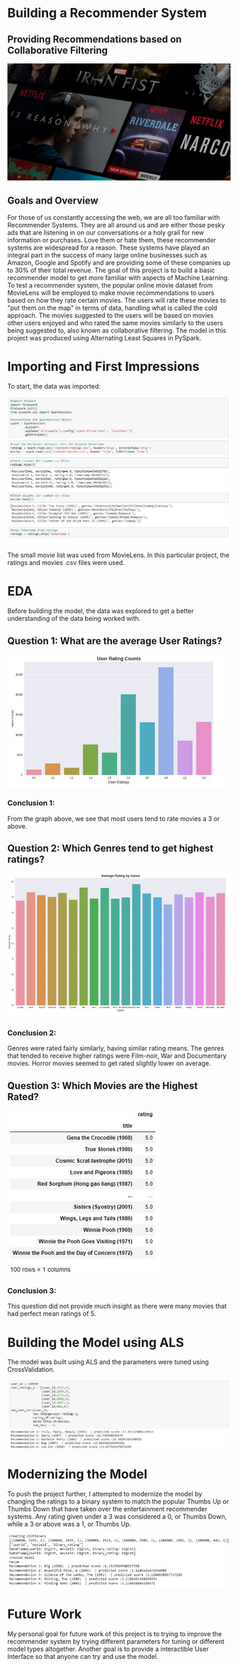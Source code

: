 # Building a Recommender System
## Providing Recommendations based on Collaborative Filtering

![](images/Netflix.png)

## Goals and Overview

For those of us constantly accessing the web, we are all too familiar with Recommender Systems. They are all around us and are either those pesky ads that are listening in on our conversations or a holy grail for new information or purchases. Love them or hate them, these recommender systems are widespread for a reason. These systems have played an integral part in the success of many large online businesses such as Amazon, Google and Spotify and are providing some of these companies up to 30% of their total revenue. The goal of this project is to build a basic recommender model to get more familiar with aspects of Machine Learning. To test a recommender system, the popular online movie dataset from MovieLens will be employed to make movie recommendations to users based on how they rate certain movies. The users will rate these movies to "put them on the map" in terms of data, handling what is called the cold approach. The movies suggested to the users will be based on movies other users enjoyed and who rated the same movies similarly to the users being suggested to, also known as collaborative filtering. The model in this project was produced using Alternating Least Squares in PySpark.


# Importing and First Impressions

To start, the data was imported:

![](images/import.JPG)

The small movie list was used from MovieLens. In this particular project, the ratings and movies .csv files were used.


# EDA

Before building the model, the data was explored to get a better understanding of the data being worked with.

## Question 1: What are the average User Ratings?

![](images/UserRatingCounts.JPG)

### Conclusion 1:

From the graph above, we see that most users tend to rate movies a 3 or above.

## Question 2: Which Genres tend to get highest ratings?

![](images/GenreRatings.JPG)

### Conclusion 2:

Genres were rated fairly similarly, having similar rating means. The genres that tended to receive higher ratings were Film-noir, War and Documentary movies. Horror movies seemed to get rated slightly lower on average.

## Question 3: Which Movies are the Highest Rated?

![](images/bestmovies.JPG)


### Conclusion 3:

This question did not provide much insight as there were many movies that had perfect mean ratings of 5.


# Building the Model using ALS

The model was built using ALS and the parameters were tuned using CrossValidation.

![](images/Recommender.JPG)

# Modernizing the Model

To push the project further, I attempted to modernize the model by changing the ratings to a binary system to match the popular Thumbs Up or Thumbs Down that have taken over the entertainment recommender systems. Any rating given under a 3 was considered a 0, or Thumbs Down, while a 3 or above was a 1, or Thumbs Up. 

![](images/BinaryRecommender.JPG)


# Future Work

My personal goal for future work of this project is to trying to improve the recommender system by trying different parameters for tuning or different model types altogether. Another goal is to provide a interactible User Interface so that anyone can try and use the model.
